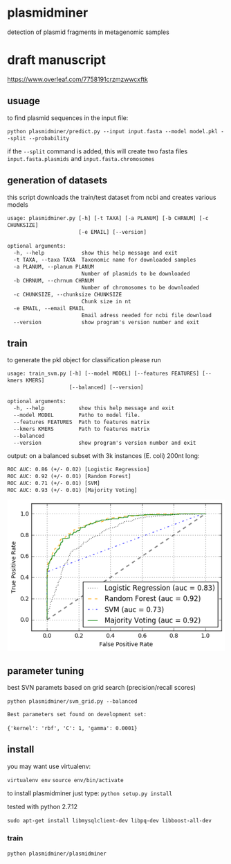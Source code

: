 # plasmidminer

detection of plasmid fragments in metagenomic samples

# draft manuscript
https://www.overleaf.com/7758191crzmzwwcxftk


## usuage

to find plasmid sequences in the input file:

```
python plasmidminer/predict.py --input input.fasta --model model.pkl --split --probability
```

if the `--split` command is added, this will create two fasta files `input.fasta.plasmids` and `input.fasta.chromosomes`

## generation of datasets

this script downloads the train/test dataset from ncbi and creates various models

```
usage: plasmidminer.py [-h] [-t TAXA] [-a PLANUM] [-b CHRNUM] [-c CHUNKSIZE]
                       [-e EMAIL] [--version]

optional arguments:
  -h, --help            show this help message and exit
  -t TAXA, --taxa TAXA  Taxonomic name for downloaded samples
  -a PLANUM, --planum PLANUM
                        Number of plasmids to be downloaded
  -b CHRNUM, --chrnum CHRNUM
                        Number of chromosomes to be downloaded
  -c CHUNKSIZE, --chunksize CHUNKSIZE
                        Chunk size in nt
  -e EMAIL, --email EMAIL
                        Email adress needed for ncbi file download
  --version             show program's version number and exit

```


## train
to generate the pkl object for classification please run
```
usage: train_svm.py [-h] [--model MODEL] [--features FEATURES] [--kmers KMERS]
                    [--balanced] [--version]

optional arguments:
  -h, --help           show this help message and exit
  --model MODEL        Patho to model file.
  --features FEATURES  Path to features matrix
  --kmers KMERS        Path to features matrix
  --balanced
  --version            show program's version number and exit
```

output:
on a balanced subset with 3k instances (E. coli) 200nt long:
```
ROC AUC: 0.86 (+/- 0.02) [Logistic Regression]
ROC AUC: 0.92 (+/- 0.01) [Random Forest]
ROC AUC: 0.71 (+/- 0.01) [SVM]
ROC AUC: 0.93 (+/- 0.01) [Majority Voting]
```

![alt text](index.png "ROC")

## parameter tuning
best SVN paramets based on grid search (precision/recall scores)

`python plasmidminer/svm_grid.py --balanced`

```
Best parameters set found on development set:

{'kernel': 'rbf', 'C': 1, 'gamma': 0.0001}
```

## install
you may want use virtualenv:

`virtualenv env`
`source env/bin/activate`

to install plasmidminer just type: `python setup.py install`

tested with python 2.7.12


`sudo apt-get install libmysqlclient-dev libpq-dev libboost-all-dev`

### train
`python plasmidminer/plasmidminer`

